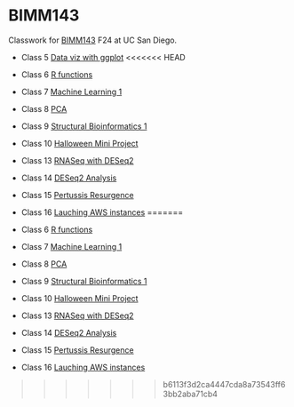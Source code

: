 # BIMM143 
Classwork for [BIMM143](https://bioboot.github.io/bimm143_F24/) F24 at UC San Diego. 

- Class 5 [Data viz with ggplot](https://github.com/samsonleung03/bimm143/blob/main/class05/class05.pdf)
<<<<<<< HEAD

- Class 6 [R functions](https://github.com/samsonleung03/bimm143/blob/main/class06/class06.1.pdf)

- Class 7 [Machine Learning 1](https://github.com/samsonleung03/bimm143/blob/main/Class07/Lab07.pdf)

- Class 8 [PCA](https://github.com/samsonleung03/bimm143/blob/main/class08/class08.pdf)

- Class 9 [Structural Bioinformatics 1](https://github.com/samsonleung03/bimm143/blob/main/Class09/Class09.pdf)

- Class 10 [Halloween Mini Project](https://github.com/samsonleung03/bimm143/blob/main/Class%2010/class10.pdf)

- Class 13 [RNASeq with DESeq2](https://github.com/samsonleung03/bimm143/blob/main/Class13/class13.pdf)

- Class 14 [DESeq2 Analysis](https://github.com/samsonleung03/bimm143/blob/main/Class%2014/Class-14.pdf)

- Class 15 [Pertussis Resurgence ](https://github.com/samsonleung03/bimm143/blob/main/Class%2015/class-15.pdf)

- Class 16 [Lauching AWS instances](https://github.com/samsonleung03/bimm143/blob/main/class16/class-16.pdf)
=======
  
- Class 6 [R functions](https://github.com/samsonleung03/bimm143/blob/main/class06/class06.1.pdf)
  
- Class 7 [Machine Learning 1](https://github.com/samsonleung03/bimm143/blob/main/Class07/Lab07.pdf)
  
- Class 8 [PCA](https://github.com/samsonleung03/bimm143/blob/main/class08/class08.pdf)
  
- Class 9 [Structural Bioinformatics 1](https://github.com/samsonleung03/bimm143/blob/main/Class09/Class09.pdf)
  
- Class 10 [Halloween Mini Project](https://github.com/samsonleung03/bimm143/blob/main/Class%2010/class10.pdf)
  
- Class 13 [RNASeq with DESeq2](https://github.com/samsonleung03/bimm143/blob/main/Class13/class13.pdf)
  
- Class 14 [DESeq2 Analysis](https://github.com/samsonleung03/bimm143/blob/main/Class%2014/Class-14.pdf)
  
- Class 15 [Pertussis Resurgence ](https://github.com/samsonleung03/bimm143/blob/main/Class%2015/class-15.pdf)
  
- Class 16 [Lauching AWS instances](https://github.com/samsonleung03/bimm143/blob/main/class16/class-16.pdf)
>>>>>>> b6113f3d2ca4447cda8a73543ff63bb2aba71cb4

